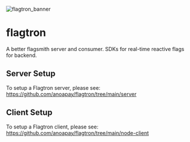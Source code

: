 ![flagtron_banner](https://github.com/user-attachments/assets/845a4ac9-e054-4ea9-8b6b-9e91945b74e8)

# flagtron

A better flagsmith server and consumer. SDKs for real-time reactive flags for backend.

## Server Setup

To setup a Flagtron server, please see: https://github.com/anoapay/flagtron/tree/main/server

## Client Setup

To setup a Flagtron client, please see: https://github.com/anoapay/flagtron/tree/main/node-client
